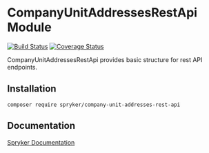 # CompanyUnitAddressesRestApi Module
[![Build Status](https://travis-ci.org/spryker/company-unit-addresses-rest-api.svg)](https://travis-ci.org/spryker/company-unit-addresses-rest-api)
[![Coverage Status](https://coveralls.io/repos/github/spryker/company-unit-addresses-rest-api/badge.svg)](https://coveralls.io/github/spryker/company-unit-addresses-rest-api)

CompanyUnitAddressesRestApi provides basic structure for rest API endpoints.

## Installation

```
composer require spryker/company-unit-addresses-rest-api
```

## Documentation

[Spryker Documentation](https://academy.spryker.com/developing_with_spryker/module_guide/modules.html)
